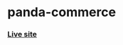 # panda-commerce

### [Live site](https://rubeldiu.github.io/penguin-commerce-bootstrap/index.html)
